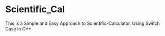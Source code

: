 # Scientific_Cal
This is a Simple and Easy Approach to Scientific-Calculator.
Using Switch Case in C++
